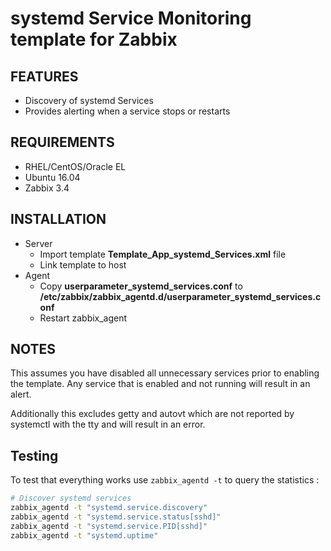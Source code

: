 systemd Service Monitoring template for Zabbix
===========================================


FEATURES
--------
* Discovery of systemd Services
* Provides alerting when a service stops or restarts

REQUIREMENTS
------------
* RHEL/CentOS/Oracle EL
* Ubuntu 16.04
* Zabbix 3.4

INSTALLATION
------------
* Server
  * Import template __Template_App_systemd_Services.xml__ file
  * Link template to host
* Agent
  * Copy __userparameter_systemd_services.conf__ to __/etc/zabbix/zabbix\_agentd.d/userparameter\_systemd\_services.conf__
  * Restart zabbix_agent

NOTES
------------

This assumes you have disabled all unnecessary services prior to enabling the template. Any service that is enabled and not running will result in an alert.

Additionally this excludes getty and autovt which are not reported by systemctl with the tty and will result in an error.

Testing
-------
To test that everything works use `zabbix_agentd -t` to query the statistics :

```bash
# Discover systemd services
zabbix_agentd -t "systemd.service.discovery"
zabbix_agentd -t "systemd.service.status[sshd]"
zabbix_agentd -t "systemd.service.PID[sshd]"
zabbix_agentd -t "systemd.uptime"
```
